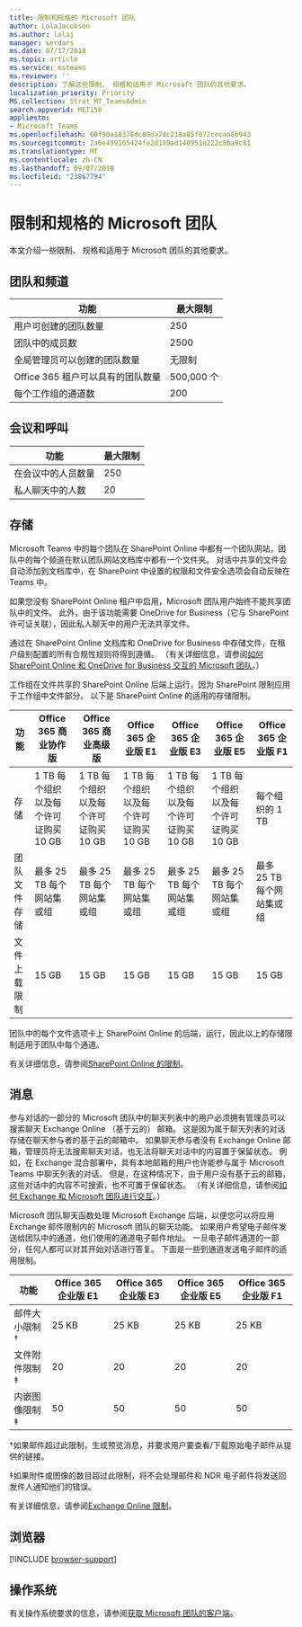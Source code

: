 ```yaml
---
title: 限制和规格的 Microsoft 团队
author: LolaJacobsen
ms.author: lolaj
manager: serdars
ms.date: 07/17/2018
ms.topic: article
ms.service: msteams
ms.reviewer: ''
description: 了解这些限制、 规格和适用于 Microsoft 团队的其他要求。
localization_priority: Priority
MS.collection: Strat_MT_TeamsAdmin
search.appverid: MET150
appliesto:
- Microsoft Teams
ms.openlocfilehash: 60f90a18378dc00da7dc218a85f072cecaa8b943
ms.sourcegitcommit: 2a6e499165424fe2d189ad140951e222c8ba9c81
ms.translationtype: MT
ms.contentlocale: zh-CN
ms.lasthandoff: 09/07/2018
ms.locfileid: "23867794"
---
```

<a name="limits-and-specifications-for-microsoft-teams"></a>限制和规格的 Microsoft 团队
=============================================

本文介绍一些限制、 规格和适用于 Microsoft 团队的其他要求。 

<a name="teams-and-channels"></a>团队和频道 
------------------

|功能    | 最大限制 |
|-----------|---------------|
|用户可创建的团队数量 | 250         |
|团队中的成员数 | 2500       |
|全局管理员可以创建的团队数量        | 无限制   |
|Office 365 租户可以具有的团队数量    | 500,000 个     |
|每个工作组的通道数    | 200         |

<a name="meetings-and-calls"></a>会议和呼叫 
------------------

|功能     | 最大限制 |
|------------|---------------|
|在会议中的人员数量  | 250    |
|私人聊天中的人数  | 20    |

<a name="storage"></a>存储
-------

Microsoft Teams 中的每个团队在 SharePoint Online 中都有一个团队网站，团队中的每个频道在默认团队网站文档库中都有一个文件夹。 对话中共享的文件会自动添加到文档库中，在 SharePoint 中设置的权限和文件安全选项会自动反映在 Teams 中。

如果您没有 SharePoint Online 租户中启用，Microsoft 团队用户始终不能共享团队中的文件。 此外，由于该功能需要 OneDrive for Business（它与 SharePoint 许可证关联），因此私人聊天中的用户无法共享文件。

通过在 SharePoint Online 文档库和 OneDrive for Business 中存储文件，在租户级别配置的所有合规性规则将得到遵循。 （有关详细信息，请参阅[如何 SharePoint Online 和 OneDrive for Business 交互的 Microsoft 团队](sharepoint-onedrive-interact.md)。）

工作组在文件共享的 SharePoint Online 后端上运行，因为 SharePoint 限制应用于工作组中文件部分。 以下是 SharePoint Online 的适用的存储限制。

|功能                 |Office 365 商业协作版  |Office 365 商业高级版   |Office 365 企业版 E1  |Office 365 企业版 E3  |Office 365 企业版 E5  |Office 365 企业版 F1  |
|------------------------|---------|---------|---------|---------|---------|---------|
|存储                 |1 TB 每个组织以及每个许可证购买 10 GB  |1 TB 每个组织以及每个许可证购买 10 GB  |1 TB 每个组织以及每个许可证购买 10 GB   |1 TB 每个组织以及每个许可证购买 10 GB |1 TB 每个组织以及每个许可证购买 10 GB  |每个组织的 1 TB           |
|团队文件存储 |最多 25 TB 每个网站集或组 |最多 25 TB 每个网站集或组 |最多 25 TB 每个网站集或组 |最多 25 TB 每个网站集或组 |最多 25 TB 每个网站集或组 |最多 25 TB 每个网站集或组 |
|文件上载限制       |15 GB    |15 GB    |15 GB    |15 GB    |15 GB    |15 GB    |

团队中的每个文件选项卡上 SharePoint Online 的后端，运行，因此以上的存储限制适用于团队中每个通道。

有关详细信息，请参阅[SharePoint Online 的限制](https://support.office.com/article/SharePoint-Online-limits-8f34ff47-b749-408b-abc0-b605e1f6d498)。

<a name="messaging"></a>消息
---------

参与对话的一部分的 Microsoft 团队中的聊天列表中的用户必须拥有管理员可以搜索聊天 Exchange Online （基于云的） 邮箱。 这是因为属于聊天列表的对话存储在聊天参与者的基于云的邮箱中。 如果聊天参与者没有 Exchange Online 邮箱，管理员将无法搜索聊天对话，也无法将聊天对话中的内容置于保留状态。 例如，在 Exchange 混合部署中，具有本地邮箱的用户也许能参与属于 Microsoft Teams 中聊天列表的对话。 但是，在这种情况下，由于用户没有基于云的邮箱，这些对话中的内容不可搜索，也不可置于保留状态。 （有关详细信息，请参阅[如何 Exchange 和 Microsoft 团队进行交互](exchange-teams-interact.md)。）

Microsoft 团队聊天函数处理 Microsoft Exchange 后端，以便您可以将应用 Exchange 邮件限制内的 Microsoft 团队的聊天功能。 如果用户希望电子邮件发送给团队中的通道，他们使用的通道电子邮件地址。 一旦电子邮件通道的一部分，任何人都可以对其开始对话进行答复。 下面是一些到通道发送电子邮件的适用限制。 

|功能  |Office 365 企业版 E1  |Office 365 企业版 E3  |Office 365 企业版 E5  |Office 365 企业版 F1  |
|---------|---------|---------|---------|---------|
|邮件大小限制&dagger;  |25 KB   |25 KB   |25 KB   |25 KB   |
|文件附件限制&Dagger;  |20     |20     |20     |20    |
|内嵌图像限制&Dagger; |50   |50   |50   |50   |

&dagger;如果邮件超过此限制，生成预览消息，并要求用户要查看/下载原始电子邮件从提供的链接。

&Dagger;如果附件或图像的数目超过此限制，将不会处理邮件和 NDR 电子邮件将发送回发件人通知他们的错误。

有关详细信息，请参阅[Exchange Online 限制](https://technet.microsoft.com/library/exchange-online-limits.aspx)。

<a name="browsers"></a> 浏览器 
--------

[!INCLUDE [browser-support](includes/browser-support.md)]

<a name="operating-systems"></a>操作系统
-----------------

有关操作系统要求的信息，请参阅[获取 Microsoft 团队的客户端](get-clients.md)。


